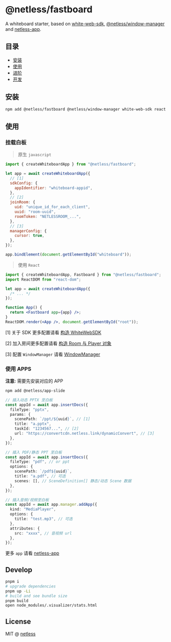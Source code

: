 # @netless/fastboard

A whiteboard starter, based on [white-web-sdk](https://www.npmjs.com/package/white-web-sdk), [@netless/window-manager](https://www.npmjs.com/package/@netless/window-manager)
and [netless-app](https://github.com/netless-io/netless-app).

## 目录

- [安装](#install)
- [使用](#usage)
- [进阶](./docs/advanced.md)
- [开发](#开发)

<h2 id="install">安装</h2>

```bash
npm add @netless/fastboard @netless/window-manager white-web-sdk react react-dom
```

<h2 id="usage">使用</h2>

<h3 id="mount-whiteboard">挂载白板</h3>

> 原生 `javascript`

```js
import { createWhiteboardApp } from "@netless/fastboard";

let app = await createWhiteboardApp({
  // [1]
  sdkConfig: {
    appIdentifier: "whiteboard-appid",
  },
  // [2]
  joinRoom: {
    uid: "unique_id_for_each_client",
    uuid: "room-uuid",
    roomToken: "NETLESSROOM_...",
  },
  // [3]
  managerConfig: {
    cursor: true,
  },
});

app.bindElement(document.getElementById("whiteboard"));
```

> 使用 `React`

```jsx
import { createWhiteboardApp, Fastboard } from "@netless/fastboard";
import ReactDOM from "react-dom";

let app = await createWhiteboardApp({
  /* ... */
});

function App() {
  return <Fastboard app={app} />;
}
ReactDOM.render(<App />, document.getElementById("root"));
```

[1] 关于 SDK 更多配置请看 [构造 WhiteWebSDK](https://developer.netless.link/javascript-zh/home/construct-white-web-sdk)

[2] 加入房间更多配置请看 [构造 Room 与 Player 对象](https://developer.netless.link/javascript-zh/home/construct-room-and-player)

[3] 配置 `WindowManager` 请看 [WindowManager](https://github.com/netless-io/window-manager#mount)

### 使用 APPS

**注意:** 需要先安装对应的 APP

```bash
npm add @netless/app-slide
```

```typescript
// 插入动态 PPTX 至白板
const appId = await app.insertDocs({
  fileType: "pptx",
  params: {
    scenePath: `/ppt/${uuid}`, // [1]
    title: "a.pptx",
    taskId: "1234567...", // [2]
    url: "https://convertcdn.netless.link/dynamicConvert", // [3]
  },
});

// 插入 PDF/静态 PPT 至白板
const appId = await app.insertDocs({
  fileType: "pdf", // or ppt
  options: {
    scenePath: `/pdf${uuid}`,
    title: "a.pdf", // 可选
    scenes: [], // SceneDefinition[] 静态/动态 Scene 数据
  },
});

// 插入音频/视频至白板
const appId = await app.manager.addApp({
  kind: "MediaPlayer",
  options: {
    title: "test.mp3", // 可选
  },
  attributes: {
    src: "xxxx", // 音视频 url
  },
});
```

更多 `app` 请看 [netless-app](#https://github.com/netless-io/netless-app)

## Develop

```bash
pnpm i
# upgrade dependencies
pnpm up -Li
# build and see bundle size
pnpm build
open node_modules/.visualizer/stats.html
```

## License

MIT @ [netless](https://github.com/netless-io)
